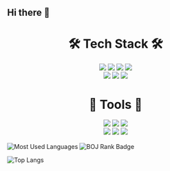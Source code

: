 ## Hi there 👋

<!-- README.md -->

<!-- =============== TEch Stack =============== -->
<h1 align="center">🛠️ Tech Stack 🛠️</h1>
<p align="center">
  <img src="https://img.shields.io/badge/Java-007396?style=for-the-badge&logo=java&logoColor=white" />
  <img src="https://img.shields.io/badge/HTML5-E34F26?style=for-the-badge&logo=html5&logoColor=white" />
  <img src="https://img.shields.io/badge/CSS3-1572B6?style=for-the-badge&logo=css3&logoColor=white" />
  <img src="https://img.shields.io/badge/MySQL-4479A1?style=for-the-badge&logo=mysql&logoColor=white" />
  <br/>
  <img src="https://img.shields.io/badge/SpringBoot-6DB33F?style=for-the-badge&logo=springboot&logoColor=white" />
  <img src="https://img.shields.io/badge/Python-3776AB?style=for-the-badge&logo=python&logoColor=white" />
  <img src="https://img.shields.io/badge/C++-00599C?style=for-the-badge&logo=c%2B%2B&logoColor=white" />
</p>

<!-- =============== Tools =============== -->
<h1 align="center">🔧 Tools 🔧</h1>
<p align="center">
  <img src="https://img.shields.io/badge/GitHub-181717?style=for-the-badge&logo=github&logoColor=white" />
  <img src="https://img.shields.io/badge/VisualStudio-5C2D91?style=for-the-badge&logo=visualstudio&logoColor=white" />
  <img src="https://img.shields.io/badge/VSCode-007ACC?style=for-the-badge&logo=visualstudiocode&logoColor=white" />
  <br/>
  <img src="https://img.shields.io/badge/IntelliJ_IDEA-000000?style=for-the-badge&logo=intellijidea&logoColor=white" />
  <img src="https://img.shields.io/badge/Postman-FF6C37?style=for-the-badge&logo=postman&logoColor=white" />
  <img src="https://img.shields.io/badge/Figma-F24E1E?style=for-the-badge&logo=figma&logoColor=white" />
</p>


<!-- =============== GitHub / BOJ Stats =============== -->
<p align="left">
  <!-- Most Used Languages -->
  <img align="center" src="https://github-readme-stats.vercel.app/api/top-langs/?username=dppfls&layout=compact&langs_count=6&theme=default" alt="Most Used Languages" />
  <!-- BOJ Solved.ac / rank card -->
  <img align="center" src="http://mazassumnida.wtf/api/v2/generate_badge?boj=dppfls" alt="BOJ Rank Badge" />
</p>

![Top Langs](https://github-readme-stats.vercel.app/api/top-langs/?username=dppfls&layout=compact)
